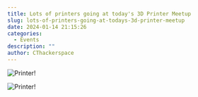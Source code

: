 ```yaml
---
title: Lots of printers going at today's 3D Printer Meetup
slug: lots-of-printers-going-at-todays-3d-printer-meetup
date: 2024-01-14 21:15:26
categories:
  - Events
description: ""
author: CThackerspace
---
```


![Printer!](/uploads/2024/01/419341736_1292325284797599_3220085295624274122_n.jpg)

![Printer!](/uploads/2024/01/419236800_309092622132368_6767523567109682196_n.jpg)
